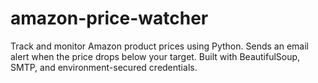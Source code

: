 # amazon-price-watcher
Track and monitor Amazon product prices using Python. Sends an email alert when the price drops below your target. Built with BeautifulSoup, SMTP, and environment-secured credentials.
